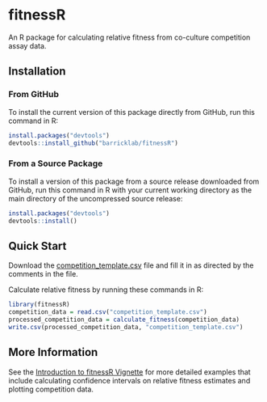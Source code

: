 # fitnessR
An R package for calculating relative fitness from co-culture competition assay data.


## Installation

### From GitHub

To install the current version of this package directly from GitHub, run this command in R:
```R
install.packages("devtools")
devtools::install_github("barricklab/fitnessR")
```

### From a Source Package

To install a version of this package from a source release downloaded from GitHub, run this 
command in R with your current working directory as the main directory of the uncompressed source release:

```R
install.packages("devtools")
devtools::install()
```

## Quick Start

Download the [competition_template.csv](fitnessR/data-raw/competition_template.csv) file and fill it in as directed by the comments in the file.

Calculate relative fitness by running these commands in R:
```R
library(fitnessR)
competition_data = read.csv("competition_template.csv")
processed_competition_data = calculate_fitness(competition_data)
write.csv(processed_competition_data, "competition_template.csv")
```

## More Information

See the [Introduction to fitnessR Vignette](https://htmlpreview.github.io/?https://github.com/barricklab/fitnessR/blob/main/vignettes/introduction.html) for more detailed examples that include calculating confidence intervals on relative fitness estimates and plotting competition data.
